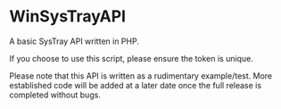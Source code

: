 # WinSysTrayAPI

A basic SysTray API written in PHP.

If you choose to use this script, please ensure the token is unique.

Please note that this API is written as a rudimentary example/test. More established code will be added at a later date once the full release is completed without bugs.
